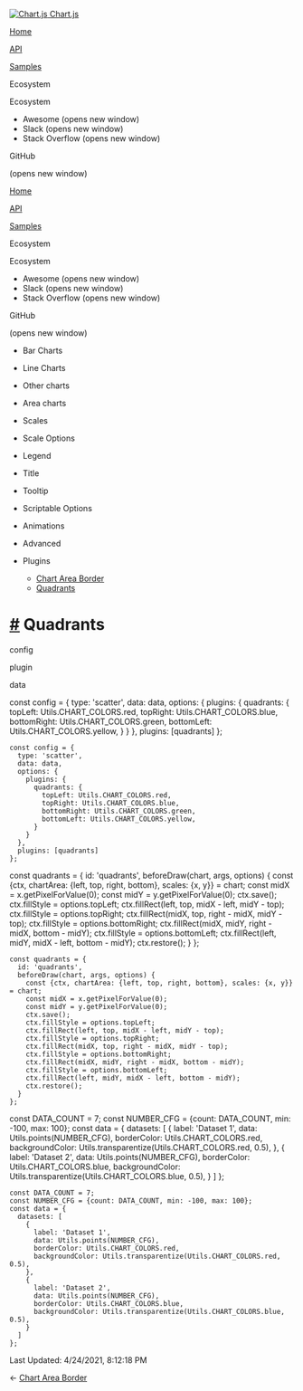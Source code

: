 <a href="/docs/3.2.0/" class="home-link router-link-active"><img src="/docs/3.2.0/favicon.ico" alt="Chart.js" class="logo" /> <span class="site-name can-hide">Chart.js</span></a>

<a href="/docs/3.2.0/" class="nav-link">Home</a>

<a href="/docs/3.2.0/api/" class="nav-link">API</a>

<a href="/docs/3.2.0/samples/" class="nav-link router-link-active">Samples</a>

<span class="title">Ecosystem</span> <span class="arrow down"></span>

<span class="title">Ecosystem</span> <span class="arrow right"></span>

-   Awesome
    <span class="sr-only">(opens new window)</span>
-   Slack
    <span class="sr-only">(opens new window)</span>
-   Stack Overflow
    <span class="sr-only">(opens new window)</span>

GitHub

<span class="sr-only">(opens new window)</span>

<a href="/docs/3.2.0/" class="nav-link">Home</a>

<a href="/docs/3.2.0/api/" class="nav-link">API</a>

<a href="/docs/3.2.0/samples/" class="nav-link router-link-active">Samples</a>

<span class="title">Ecosystem</span> <span class="arrow down"></span>

<span class="title">Ecosystem</span> <span class="arrow right"></span>

-   Awesome
    <span class="sr-only">(opens new window)</span>
-   Slack
    <span class="sr-only">(opens new window)</span>
-   Stack Overflow
    <span class="sr-only">(opens new window)</span>

GitHub

<span class="sr-only">(opens new window)</span>

-   Bar Charts <span class="arrow right"></span>

-   Line Charts <span class="arrow right"></span>

-   Other charts <span class="arrow right"></span>

-   Area charts <span class="arrow right"></span>

-   Scales <span class="arrow right"></span>

-   Scale Options <span class="arrow right"></span>

-   Legend <span class="arrow right"></span>

-   Title <span class="arrow right"></span>

-   Tooltip <span class="arrow right"></span>

-   Scriptable Options <span class="arrow right"></span>

-   Animations <span class="arrow right"></span>

-   Advanced <span class="arrow right"></span>

-   Plugins <span class="arrow down"></span>

    -   <a href="/docs/3.2.0/samples/plugins/chart-area-border.html" class="sidebar-link">Chart Area Border</a>
    -   <a href="/docs/3.2.0/samples/plugins/quadrants.html" class="active sidebar-link">Quadrants</a>

<a href="#quadrants" class="header-anchor">#</a> Quadrants
==========================================================

config

plugin

data

<a href="https://github.com/chartjs/Chart.js/blob/master/docs/samples/plugins/quadrants.md" class="code-editor-tool fab fa-github fa-lg" title="View on GitHub"></a>

const config = { type: 'scatter', data: data, options: { plugins: { quadrants: { topLeft: Utils.CHART\_COLORS.red, topRight: Utils.CHART\_COLORS.blue, bottomRight: Utils.CHART\_COLORS.green, bottomLeft: Utils.CHART\_COLORS.yellow, } } }, plugins: \[quadrants\] };

    const config = {
      type: 'scatter',
      data: data,
      options: {
        plugins: {
          quadrants: {
            topLeft: Utils.CHART_COLORS.red,
            topRight: Utils.CHART_COLORS.blue,
            bottomRight: Utils.CHART_COLORS.green,
            bottomLeft: Utils.CHART_COLORS.yellow,
          }
        }
      },
      plugins: [quadrants]
    };

const quadrants = { id: 'quadrants', beforeDraw(chart, args, options) { const {ctx, chartArea: {left, top, right, bottom}, scales: {x, y}} = chart; const midX = x.getPixelForValue(0); const midY = y.getPixelForValue(0); ctx.save(); ctx.fillStyle = options.topLeft; ctx.fillRect(left, top, midX - left, midY - top); ctx.fillStyle = options.topRight; ctx.fillRect(midX, top, right - midX, midY - top); ctx.fillStyle = options.bottomRight; ctx.fillRect(midX, midY, right - midX, bottom - midY); ctx.fillStyle = options.bottomLeft; ctx.fillRect(left, midY, midX - left, bottom - midY); ctx.restore(); } };

    const quadrants = {
      id: 'quadrants',
      beforeDraw(chart, args, options) {
        const {ctx, chartArea: {left, top, right, bottom}, scales: {x, y}} = chart;
        const midX = x.getPixelForValue(0);
        const midY = y.getPixelForValue(0);
        ctx.save();
        ctx.fillStyle = options.topLeft;
        ctx.fillRect(left, top, midX - left, midY - top);
        ctx.fillStyle = options.topRight;
        ctx.fillRect(midX, top, right - midX, midY - top);
        ctx.fillStyle = options.bottomRight;
        ctx.fillRect(midX, midY, right - midX, bottom - midY);
        ctx.fillStyle = options.bottomLeft;
        ctx.fillRect(left, midY, midX - left, bottom - midY);
        ctx.restore();
      }
    };

const DATA\_COUNT = 7; const NUMBER\_CFG = {count: DATA\_COUNT, min: -100, max: 100}; const data = { datasets: \[ { label: 'Dataset 1', data: Utils.points(NUMBER\_CFG), borderColor: Utils.CHART\_COLORS.red, backgroundColor: Utils.transparentize(Utils.CHART\_COLORS.red, 0.5), }, { label: 'Dataset 2', data: Utils.points(NUMBER\_CFG), borderColor: Utils.CHART\_COLORS.blue, backgroundColor: Utils.transparentize(Utils.CHART\_COLORS.blue, 0.5), } \] };

    const DATA_COUNT = 7;
    const NUMBER_CFG = {count: DATA_COUNT, min: -100, max: 100};
    const data = {
      datasets: [
        {
          label: 'Dataset 1',
          data: Utils.points(NUMBER_CFG),
          borderColor: Utils.CHART_COLORS.red,
          backgroundColor: Utils.transparentize(Utils.CHART_COLORS.red, 0.5),
        },
        {
          label: 'Dataset 2',
          data: Utils.points(NUMBER_CFG),
          borderColor: Utils.CHART_COLORS.blue,
          backgroundColor: Utils.transparentize(Utils.CHART_COLORS.blue, 0.5),
        }
      ]
    };

<span class="prefix">Last Updated:</span> <span class="time">4/24/2021, 8:12:18 PM</span>

<span class="prev"> ← <a href="/docs/3.2.0/samples/plugins/chart-area-border.html" class="prev">Chart Area Border</a> </span>
